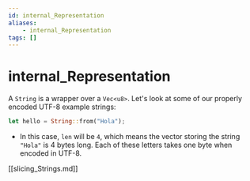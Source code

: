```yaml
---
id: internal_Representation
aliases:
    - internal_Representation
tags: []
---
```


# internal_Representation

A `String` is a wrapper over a `Vec<u8>`. Let's look at some of our properly
encoded UTF-8 example strings:

```rust
let hello = String::from("Hola");
```

- In this case, `len` will be `4`, which means the vector storing the string
  `"Hola"` is 4 bytes long. Each of these letters takes one byte when encoded in
  UTF-8.

[[slicing_Strings.md]]
